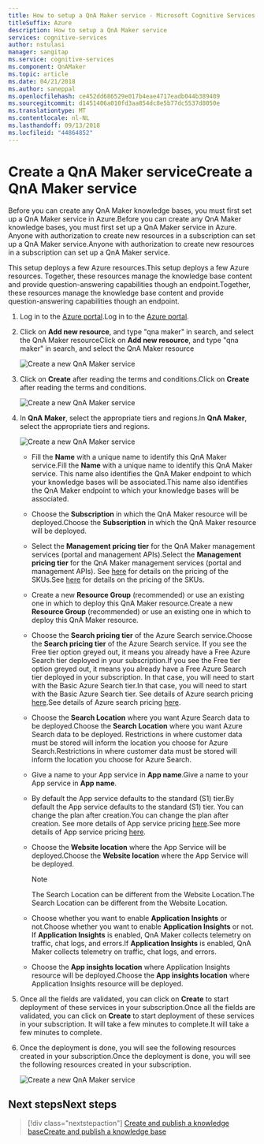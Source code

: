 ```yaml
---
title: How to setup a QnA Maker service - Microsoft Cognitive Services | Microsoft Docs
titleSuffix: Azure
description: How to setup a QnA Maker service
services: cognitive-services
author: nstulasi
manager: sangitap
ms.service: cognitive-services
ms.component: QnAMaker
ms.topic: article
ms.date: 04/21/2018
ms.author: saneppal
ms.openlocfilehash: ce452dd686529e017b4eae4717eadb044b389409
ms.sourcegitcommit: d1451406a010fd3aa854dc8e5b77dc5537d8050e
ms.translationtype: MT
ms.contentlocale: nl-NL
ms.lasthandoff: 09/13/2018
ms.locfileid: "44864852"
---
```

# <a name="create-a-qna-maker-service"></a><span data-ttu-id="1c64d-103">Create a QnA Maker service</span><span class="sxs-lookup"><span data-stu-id="1c64d-103">Create a QnA Maker service</span></span>

<span data-ttu-id="1c64d-104">Before you can create any QnA Maker knowledge bases, you must first set up a QnA Maker service in Azure.</span><span class="sxs-lookup"><span data-stu-id="1c64d-104">Before you can create any QnA Maker knowledge bases, you must first set up a QnA Maker service in Azure.</span></span> <span data-ttu-id="1c64d-105">Anyone with authorization to create new resources in a subscription can set up a QnA Maker service.</span><span class="sxs-lookup"><span data-stu-id="1c64d-105">Anyone with authorization to create new resources in a subscription can set up a QnA Maker service.</span></span>

<span data-ttu-id="1c64d-106">This setup deploys a few Azure resources.</span><span class="sxs-lookup"><span data-stu-id="1c64d-106">This setup deploys a few Azure resources.</span></span> <span data-ttu-id="1c64d-107">Together, these resources manage the knowledge base content and provide question-answering capabilities though an endpoint.</span><span class="sxs-lookup"><span data-stu-id="1c64d-107">Together, these resources manage the knowledge base content and provide question-answering capabilities though an endpoint.</span></span>

1. <span data-ttu-id="1c64d-108">Log in to the [Azure portal](<https://portal.azure.com>).</span><span class="sxs-lookup"><span data-stu-id="1c64d-108">Log in to the [Azure portal](<https://portal.azure.com>).</span></span>

2.  <span data-ttu-id="1c64d-109">Click on **Add new resource**, and type "qna maker" in search, and select the QnA Maker resource</span><span class="sxs-lookup"><span data-stu-id="1c64d-109">Click on **Add new resource**, and type "qna maker" in search, and select the QnA Maker resource</span></span>

    ![Create a new QnA Maker service](../media/qnamaker-how-to-setup-service/create-new-resource.png)

3.  <span data-ttu-id="1c64d-111">Click on **Create** after reading the terms and conditions.</span><span class="sxs-lookup"><span data-stu-id="1c64d-111">Click on **Create** after reading the terms and conditions.</span></span>

    ![Create a new QnA Maker service](../media/qnamaker-how-to-setup-service/create-new-resource-button.png)

4. <span data-ttu-id="1c64d-113">In **QnA Maker**, select the appropriate tiers and regions.</span><span class="sxs-lookup"><span data-stu-id="1c64d-113">In **QnA Maker**, select the appropriate tiers and regions.</span></span>

    ![Create a new QnA Maker service](../media/qnamaker-how-to-setup-service/enter-qnamaker-info.png)

    * <span data-ttu-id="1c64d-115">Fill the **Name** with a unique name to identify this QnA Maker service.</span><span class="sxs-lookup"><span data-stu-id="1c64d-115">Fill the **Name** with a unique name to identify this QnA Maker service.</span></span> <span data-ttu-id="1c64d-116">This name also identifies the QnA Maker endpoint to which your knowledge bases will be associated.</span><span class="sxs-lookup"><span data-stu-id="1c64d-116">This name also identifies the QnA Maker endpoint to which your knowledge bases will be associated.</span></span>
    * <span data-ttu-id="1c64d-117">Choose the **Subscription** in which the QnA Maker resource will be deployed.</span><span class="sxs-lookup"><span data-stu-id="1c64d-117">Choose the **Subscription** in which the QnA Maker resource will be deployed.</span></span>
    * <span data-ttu-id="1c64d-118">Select the **Management pricing tier** for the QnA Maker management services (portal and management APIs).</span><span class="sxs-lookup"><span data-stu-id="1c64d-118">Select the **Management pricing tier** for the QnA Maker management services (portal and management APIs).</span></span> <span data-ttu-id="1c64d-119">See [here](https://aka.ms/qnamaker-pricing) for details on the pricing of the SKUs.</span><span class="sxs-lookup"><span data-stu-id="1c64d-119">See [here](https://aka.ms/qnamaker-pricing) for details on the pricing of the SKUs.</span></span>
    * <span data-ttu-id="1c64d-120">Create a new **Resource Group** (recommended) or use an existing one in which to deploy this QnA Maker resource.</span><span class="sxs-lookup"><span data-stu-id="1c64d-120">Create a new **Resource Group** (recommended) or use an existing one in which to deploy this QnA Maker resource.</span></span>
    * <span data-ttu-id="1c64d-121">Choose the **Search pricing tier** of the Azure Search service.</span><span class="sxs-lookup"><span data-stu-id="1c64d-121">Choose the **Search pricing tier** of the Azure Search service.</span></span> <span data-ttu-id="1c64d-122">If you see the Free tier option greyed out, it means you already have a Free Azure Search tier deployed in your subscription.</span><span class="sxs-lookup"><span data-stu-id="1c64d-122">If you see the Free tier option greyed out, it means you already have a Free Azure Search tier deployed in your subscription.</span></span> <span data-ttu-id="1c64d-123">In that case, you will need to start with the Basic Azure Search tier.</span><span class="sxs-lookup"><span data-stu-id="1c64d-123">In that case, you will need to start with the Basic Azure Search tier.</span></span> <span data-ttu-id="1c64d-124">See details of Azure search pricing [here](https://azure.microsoft.com/en-us/pricing/details/search/).</span><span class="sxs-lookup"><span data-stu-id="1c64d-124">See details of Azure search pricing [here](https://azure.microsoft.com/en-us/pricing/details/search/).</span></span>
    * <span data-ttu-id="1c64d-125">Choose the **Search Location** where you want Azure Search data to be deployed.</span><span class="sxs-lookup"><span data-stu-id="1c64d-125">Choose the **Search Location** where you want Azure Search data to be deployed.</span></span> <span data-ttu-id="1c64d-126">Restrictions in where customer data must be stored will inform the location you choose for Azure Search.</span><span class="sxs-lookup"><span data-stu-id="1c64d-126">Restrictions in where customer data must be stored will inform the location you choose for Azure Search.</span></span>
    * <span data-ttu-id="1c64d-127">Give a name to your App service in **App name**.</span><span class="sxs-lookup"><span data-stu-id="1c64d-127">Give a name to your App service in **App name**.</span></span>
    * <span data-ttu-id="1c64d-128">By default the App service defaults to the standard (S1) tier.</span><span class="sxs-lookup"><span data-stu-id="1c64d-128">By default the App service defaults to the standard (S1) tier.</span></span> <span data-ttu-id="1c64d-129">You can change the plan after creation.</span><span class="sxs-lookup"><span data-stu-id="1c64d-129">You can change the plan after creation.</span></span> <span data-ttu-id="1c64d-130">See more details of App service pricing [here](https://azure.microsoft.com/en-in/pricing/details/app-service/).</span><span class="sxs-lookup"><span data-stu-id="1c64d-130">See more details of App service pricing [here](https://azure.microsoft.com/en-in/pricing/details/app-service/).</span></span>
    * <span data-ttu-id="1c64d-131">Choose the **Website location** where the App Service will be deployed.</span><span class="sxs-lookup"><span data-stu-id="1c64d-131">Choose the **Website location** where the App Service will be deployed.</span></span>

        > [!NOTE]
        > <span data-ttu-id="1c64d-132">The Search Location can be different from the Website Location.</span><span class="sxs-lookup"><span data-stu-id="1c64d-132">The Search Location can be different from the Website Location.</span></span>

    * <span data-ttu-id="1c64d-133">Choose whether you want to enable **Application Insights** or not.</span><span class="sxs-lookup"><span data-stu-id="1c64d-133">Choose whether you want to enable **Application Insights** or not.</span></span> <span data-ttu-id="1c64d-134">If **Application Insights** is enabled, QnA Maker collects telemetry on traffic, chat logs, and errors.</span><span class="sxs-lookup"><span data-stu-id="1c64d-134">If **Application Insights** is enabled, QnA Maker collects telemetry on traffic, chat logs, and errors.</span></span>
    * <span data-ttu-id="1c64d-135">Choose the **App insights location** where Application Insights resource will be deployed.</span><span class="sxs-lookup"><span data-stu-id="1c64d-135">Choose the **App insights location** where Application Insights resource will be deployed.</span></span>

5. <span data-ttu-id="1c64d-136">Once all the fields are validated, you can click on **Create** to start deployment of these services in your subscription.</span><span class="sxs-lookup"><span data-stu-id="1c64d-136">Once all the fields are validated, you can click on **Create** to start deployment of these services in your subscription.</span></span> <span data-ttu-id="1c64d-137">It will take a few minutes to complete.</span><span class="sxs-lookup"><span data-stu-id="1c64d-137">It will take a few minutes to complete.</span></span>

6.  <span data-ttu-id="1c64d-138">Once the deployment is done, you will see the following resources created in your subscription.</span><span class="sxs-lookup"><span data-stu-id="1c64d-138">Once the deployment is done, you will see the following resources created in your subscription.</span></span>

    ![Create a new QnA Maker service](../media/qnamaker-how-to-setup-service/resources-created.png)

## <a name="next-steps"></a><span data-ttu-id="1c64d-140">Next steps</span><span class="sxs-lookup"><span data-stu-id="1c64d-140">Next steps</span></span>

> [!div class="nextstepaction"]
> [<span data-ttu-id="1c64d-141">Create and publish a knowledge base</span><span class="sxs-lookup"><span data-stu-id="1c64d-141">Create and publish a knowledge base</span></span>](../Quickstarts/create-publish-knowledge-base.md)